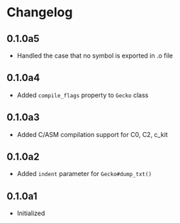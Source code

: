 # Changelog
## 0.1.0a5
- Handled the case that no symbol is exported in .o file
## 0.1.0a4
- Added `compile_flags` property to `Gecko` class
## 0.1.0a3
- Added C/ASM compilation support for C0, C2, c\_kit
## 0.1.0a2
- Added `indent` parameter for `Gecko#dump_txt()`
## 0.1.0a1
- Initialized
